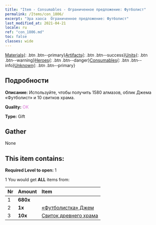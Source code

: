 ```yaml
---
title: "Item - Consumables - Ограниченное предложение: Футболист"
permalink: /Items/con_1806/
excerpt: "Эра хаоса  Ограниченное предложение: Футболист"
last_modified_at: 2021-04-21
locale: ru
ref: "con_1806.md"
toc: false
classes: wide
---
```

 [Materials](/ru/Items/){: .btn .btn--primary}[Artifacts](/ru/Items/Artifacts/){: .btn .btn--success}[Units](/ru/Items/Units/){: .btn .btn--warning}[Heroes](/ru/Items/Heroes/){: .btn .btn--danger}[Consumables](/ru/Items/Consumables/){: .btn .btn--info}[Unknown](/ru/Items/Unknown/){: .btn .btn--primary}

## Подробности
 **Описание:** Используйте, чтобы получить 1580 алмазов, облик Джема «Футболист» и 10 свитков храма.

 **Quality:** <span style="color: #DA70D6">OK</span>

 **Type:** Gift

## Gather

  None

## This item contains:

 **Required Level to open:** 1

 1 You would get **ALL** items  from:

  | Nr | Amount |     Item    |
  |:---|:-------|:------------|
  | 1 |  **680x** | <i class="fas fa-gem"/> |  | 
  | 2 |  **1x** | [«Футболистка» Джем](/ru/Items/con_1046/) |  | 
  | 3 |  **10x** | [Свиток древнего храма](/ru/Items/con_697/) |  | 
